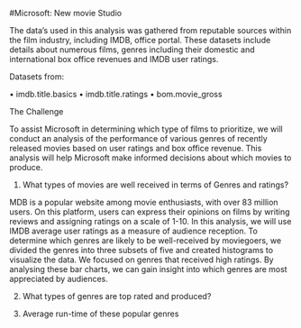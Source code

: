 #Microsoft: New movie Studio

The data’s used in this analysis was gathered from reputable sources within the film industry, including IMDB, office portal. These datasets include details about numerous films, genres including their domestic and international box office revenues and IMDB user ratings.

Datasets from: 

•	imdb.title.basics
•	imdb.title.ratings
•	bom.movie_gross

The Challenge 

To assist Microsoft in determining which type of films to prioritize, we will conduct an analysis of the performance of various genres of recently released movies based on user ratings and box office revenue. This analysis will help Microsoft make informed decisions about which movies to produce.

1.	What types of movies are well received in terms of Genres and ratings?

MDB is a popular website among movie enthusiasts, with over 83 million users. On this platform, users can express their opinions on films by writing reviews and assigning ratings on a scale of 1-10. In this analysis, we will use IMDB average user ratings as a measure of audience reception.
To determine which genres are likely to be well-received by moviegoers, we divided the genres into three subsets of five and created histograms to visualize the data. We focused on genres that received high ratings. By analysing these bar charts, we can gain insight into which genres are most appreciated by audiences.  


2.	What types of genres are top rated and produced?






















3.	Average run-time of these popular genres



